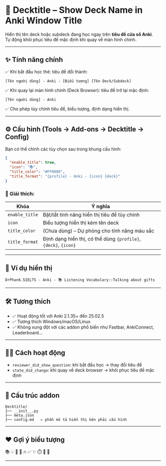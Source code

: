 # 📌 Decktitle – Show Deck Name in Anki Window Title

Hiển thị tên deck hoặc subdeck đang học ngay trên **tiêu đề cửa sổ Anki**.  
Tự động khôi phục tiêu đề mặc định khi quay về màn hình chính.

---

## ✨ Tính năng chính

✅ Khi bắt đầu học thẻ: tiêu đề đổi thành:

```
[Tên người dùng] - Anki - [Biểu tượng] [Tên Deck/Subdeck]
```

✅ Khi quay lại màn hình chính (Deck Browser): tiêu đề trở lại mặc định:

```
[Tên người dùng] - Anki
```

✅ Cho phép tùy chỉnh tiêu đề, biểu tượng, định dạng hiển thị.

---

## ⚙️ Cấu hình (Tools → Add-ons → Decktitle → Config)

Bạn có thể chỉnh các tùy chọn sau trong khung cấu hình:

```json
{
  "enable_title": true,
  "icon": "📚",
  "title_color": "#FF0000",
  "title_format": "{profile} - Anki - {icon} {deck}"
}
```

### 🔹 Giải thích:

| Khóa | Ý nghĩa |
|------|--------|
| `enable_title` | Bật/tắt tính năng hiển thị tiêu đề tùy chỉnh |
| `icon`         | Biểu tượng hiển thị kèm tên deck |
| `title_color`  | (Chưa dùng) – Dự phòng cho tính năng màu sắc |
| `title_format` | Định dạng hiển thị, có thể dùng `{profile}`, `{deck}`, `{icon}` |

---

## 🧪 Ví dụ hiển thị

```text
DrPhan6.5IELTS - Anki - 📚 Listening Vocabulary::Talking about gifts
```

---

## 🛠 Tương thích

- ✅ Hoạt động tốt với Anki 2.1.35+ đến 25.02.5
- ✅ Tương thích Windows/macOS/Linux
- ✅ Không xung đột với các addon phổ biến như Fastbar, AnkiConnect, Leaderboard...

---

## 🧑‍💻 Cách hoạt động

- `reviewer_did_show_question`: khi bắt đầu học → thay đổi tiêu đề
- `state_did_change`: khi quay về deck browser → khôi phục tiêu đề mặc định

---

## 📂 Cấu trúc addon

```
Decktitle/
├── __init__.py
├── meta.json
├── config.md   ← phần mô tả hiển thị bên phải cấu hình
```

---

## ❤️ Gợi ý biểu tượng

📚 💡 🚀 🧠 🔥 ✅ ✨ ⏱️ 📝 🎯

---
